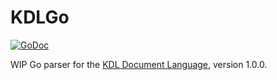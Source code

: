 # KDLGo

[![GoDoc](https://godoc.org/github.com/frixuu/kdlgo?status.svg)](https://godoc.org/github.com/frixuu/kdlgo)

WIP Go parser for the [KDL Document Language](https://github.com/kdl-org/kdl), version 1.0.0.
